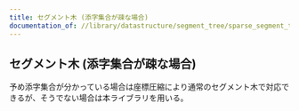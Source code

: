 ```yaml
---
title: セグメント木 (添字集合が疎な場合)
documentation_of: //library/datastructure/segment_tree/sparse_segment_tree.hpp
---
```

## セグメント木 (添字集合が疎な場合)

予め添字集合が分かっている場合は座標圧縮により通常のセグメント木で対応できるが、そうでない場合は本ライブラリを用いる。
